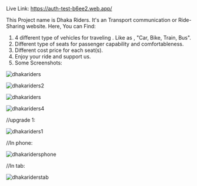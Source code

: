 Live Link: https://auth-test-b6ee2.web.app/

This Project name is Dhaka Riders. It's an Transport communication or Ride-Sharing website. Here, You can Find:
  1. 4 different type of vehicles for traveling . Like as , "Car, Bike, Train, Bus".
  2. Different type of seats for passenger capability and comfortableness.
  3. Different cost price for each seat(s).
  4. Enjoy your ride and support us.
  5. Some Screenshots:
 
![dhakariders](https://user-images.githubusercontent.com/62563474/111878063-b5216680-89d0-11eb-8f8c-24eeded76cbc.jpg)

![dhakariders2](https://user-images.githubusercontent.com/62563474/111878099-e5690500-89d0-11eb-80a9-7e763aaed42d.jpg)

![dhakariders](https://user-images.githubusercontent.com/62563474/111880315-06cbf000-89d5-11eb-9fda-75ac10f6f90d.jpg)

![dhakariders4](https://user-images.githubusercontent.com/62563474/111880351-2f53ea00-89d5-11eb-9b5c-0b4738f0c355.jpg)


//upgrade 1:

![dhakariders1](https://user-images.githubusercontent.com/62563474/111897347-a4f99d80-8a49-11eb-8369-526b86ca4e6f.jpg)

//In phone:

![dhakaridersphone](https://user-images.githubusercontent.com/62563474/111897361-be024e80-8a49-11eb-93a8-e86a83535d9c.jpg)

//In tab:

![dhakariderstab](https://user-images.githubusercontent.com/62563474/111897372-c8bce380-8a49-11eb-9003-c85d6df72f7c.jpg)
